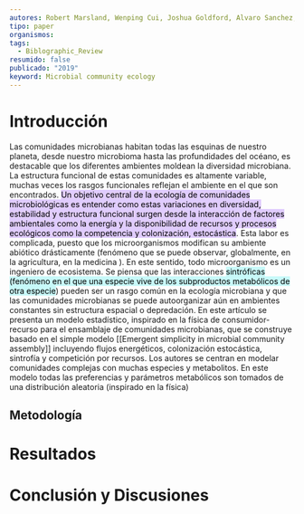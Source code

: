 ```yaml
---
autores: Robert Marsland, Wenping Cui, Joshua Goldford, Alvaro Sanchez, Kirill Korolev, Pankaj Mehta
tipo: paper
organismos: 
tags:
  - Biblographic_Review
resumido: false
publicado: "2019"
keyword: Microbial community ecology
---
```


# Introducción
Las comunidades microbianas habitan todas las esquinas de nuestro planeta, desde nuestro microbioma hasta las profundidades del océano, es destacable que los diferentes ambientes moldean la diversidad microbiana. La estructura funcional de estas comunidades es altamente variable, muchas veces los rasgos funcionales reflejan el ambiente en el que son encontrados. <mark style="background: #D2B3FFA6;">Un objetivo central de la ecología de comunidades microbiológicas es entender como estas variaciones en diversidad, estabilidad y estructura funcional surgen desde la interacción de factores ambientales como la energía y la disponibilidad de recursos y procesos ecológicos como la competencia y colonización, estocástica</mark>.
Esta labor es complicada, puesto que los microorganismos modifican su ambiente abiótico drásticamente (fenómeno que se puede observar, globalmente, en la agricultura, en la medicina ). En este sentido, todo microorganismo es un ingeniero de ecosistema. Se piensa que las interacciones <mark style="background: #ABF7F7A6;">sintróficas (fenómeno en el que una especie vive de los subproductos metabólicos de otra especie</mark>) pueden ser un rasgo común en la ecología microbiana y que las comunidades microbianas se puede autoorganizar aún en ambientes constantes sin estructura espacial o depredación.
En este artículo se presenta un modelo estadístico, inspirado en la física de consumidor-recurso para el ensamblaje de comunidades microbianas, que se construye basado en el simple modelo [[Emergent simplicity in microbial community assembly]] incluyendo flujos energéticos, colonización estocástica, sintrofía y competición por recursos. Los autores se centran en modelar comunidades complejas con muchas especies y metabolitos. En este modelo todas las preferencias y parámetros metabólicos son tomados de una distribución aleatoria (inspirado en la física)
## Metodología
# Resultados

# Conclusión y Discusiones
